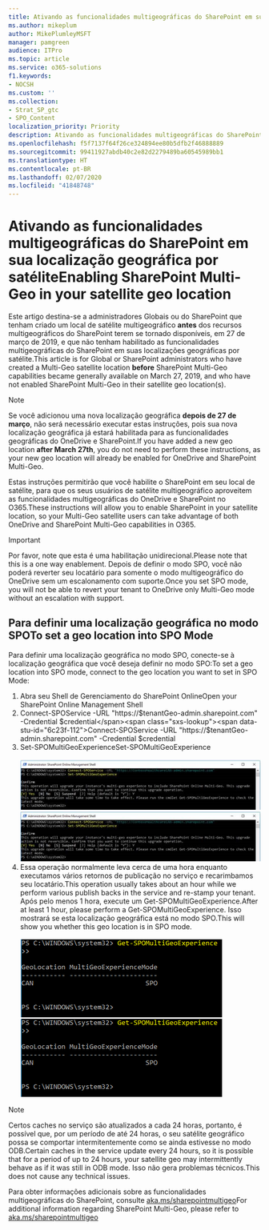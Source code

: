 ```yaml
---
title: Ativando as funcionalidades multigeográficas do SharePoint em sua localização geográfica por satélite
ms.author: mikeplum
author: MikePlumleyMSFT
manager: pamgreen
audience: ITPro
ms.topic: article
ms.service: o365-solutions
f1.keywords:
- NOCSH
ms.custom: ''
ms.collection:
- Strat_SP_gtc
- SPO_Content
localization_priority: Priority
description: Ativando as funcionalidades multigeográficas do SharePoint na sua localização geográfica por satélite.
ms.openlocfilehash: f5f7137f64f26ce324894ee80b5dfb2f46888889
ms.sourcegitcommit: 99411927abdb40c2e82d2279489ba60545989bb1
ms.translationtype: HT
ms.contentlocale: pt-BR
ms.lasthandoff: 02/07/2020
ms.locfileid: "41848748"
---
```

# <a name="enabling-sharepoint-multi-geo-in-your-satellite-geo-location"></a><span data-ttu-id="6c23f-103">Ativando as funcionalidades multigeográficas do SharePoint em sua localização geográfica por satélite</span><span class="sxs-lookup"><span data-stu-id="6c23f-103">Enabling SharePoint Multi-Geo in your satellite geo location</span></span>

<span data-ttu-id="6c23f-104">Este artigo destina-se a administradores Globais ou do SharePoint que tenham criado um local de satélite multigeográfico **antes** dos recursos multigeográficos do SharePoint terem se tornado disponíveis, em 27 de março de 2019, e que não tenham habilitado as funcionalidades multigeográficas do SharePoint em suas localizações geográficas por satélite.</span><span class="sxs-lookup"><span data-stu-id="6c23f-104">This article is for Global or SharePoint administrators who have created a Multi-Geo satellite location **before** SharePoint Multi-Geo capabilities became generally available on March 27, 2019, and who have not enabled SharePoint Multi-Geo in their satellite geo location(s).</span></span> 

>[!Note]
><span data-ttu-id="6c23f-105">Se você adicionou uma nova localização geográfica **depois de 27 de março**, não será necessário executar estas instruções, pois sua nova localização geográfica já estará habilitada para as funcionalidades geográficas do OneDrive e SharePoint.</span><span class="sxs-lookup"><span data-stu-id="6c23f-105">If you have added a new geo location **after March 27th**, you do not need to perform these instructions, as your new geo location will already be enabled for OneDrive and SharePoint Multi-Geo.</span></span>

<span data-ttu-id="6c23f-106">Estas instruções permitirão que você habilite o SharePoint em seu local de satélite, para que os seus usuários de satélite multigeográfico aproveitem as funcionalidades multigeográficas do OneDrive e SharePoint no O365.</span><span class="sxs-lookup"><span data-stu-id="6c23f-106">These instructions will allow you to enable SharePoint in your satellite location, so your Multi-Geo satellite users can take advantage of both OneDrive and SharePoint Multi-Geo capabilities in O365.</span></span> 

>[!IMPORTANT]
><span data-ttu-id="6c23f-107">Por favor, note que esta é uma habilitação unidirecional.</span><span class="sxs-lookup"><span data-stu-id="6c23f-107">Please note that this is a one way enablement.</span></span> <span data-ttu-id="6c23f-108">Depois de definir o modo SPO, você não poderá reverter seu locatário para somente o modo multigeográfico do OneDrive sem um escalonamento com suporte.</span><span class="sxs-lookup"><span data-stu-id="6c23f-108">Once you set SPO mode, you will not be able to revert your tenant to OneDrive only Multi-Geo mode without an escalation with support.</span></span> 

## <a name="to-set-a-geo-location-into-spo-mode"></a><span data-ttu-id="6c23f-109">Para definir uma localização geográfica no modo SPO</span><span class="sxs-lookup"><span data-stu-id="6c23f-109">To set a geo location into SPO Mode</span></span>

<span data-ttu-id="6c23f-110">Para definir uma localização geográfica no modo SPO, conecte-se à localização geográfica que você deseja definir no modo SPO:</span><span class="sxs-lookup"><span data-stu-id="6c23f-110">To set a geo location into SPO mode, connect to the geo location you want to set in SPO Mode:</span></span>

1.  <span data-ttu-id="6c23f-111">Abra seu Shell de Gerenciamento do SharePoint Online</span><span class="sxs-lookup"><span data-stu-id="6c23f-111">Open your SharePoint Online Management Shell</span></span> 
2.  <span data-ttu-id="6c23f-112">Connect-SPOService -URL "https://$tenantGeo-admin.sharepoint.com" -Credential $credential</span><span class="sxs-lookup"><span data-stu-id="6c23f-112">Connect-SPOService -URL "https://$tenantGeo-admin.sharepoint.com" -Credential $credential</span></span>
3.  <span data-ttu-id="6c23f-113">Set-SPOMultiGeoExperience</span><span class="sxs-lookup"><span data-stu-id="6c23f-113">Set-SPOMultiGeoExperience</span></span></br></br>
<span data-ttu-id="6c23f-114">![Set-SPOMultiGeoExperience](media/Set-SPO-MultiGeo.jpg)</span><span class="sxs-lookup"><span data-stu-id="6c23f-114">![Set-SPOMultiGeoExperience](media/Set-SPO-MultiGeo.jpg)</span></span>
4.  <span data-ttu-id="6c23f-115">Essa operação normalmente leva cerca de uma hora enquanto executamos vários retornos de publicação no serviço e recarimbamos seu locatário.</span><span class="sxs-lookup"><span data-stu-id="6c23f-115">This operation usually takes about an hour while we perform various publish backs in the service and re-stamp your tenant.</span></span> <span data-ttu-id="6c23f-116">Após pelo menos 1 hora, execute um Get-SPOMultiGeoExperience.</span><span class="sxs-lookup"><span data-stu-id="6c23f-116">After at least 1 hour, please perform a Get-SPOMultiGeoExperience.</span></span>  <span data-ttu-id="6c23f-117">Isso mostrará se esta localização geográfica está no modo SPO.</span><span class="sxs-lookup"><span data-stu-id="6c23f-117">This will show you whether this geo location is in SPO mode.</span></span></br></br>
<span data-ttu-id="6c23f-118">![Set-SPOMultiGeoExperience](media/Get-SPO-MultiGeo.jpg)</span><span class="sxs-lookup"><span data-stu-id="6c23f-118">![Set-SPOMultiGeoExperience](media/Get-SPO-MultiGeo.jpg)</span></span>

 
 
 
>[!Note]
><span data-ttu-id="6c23f-119">Certos caches no serviço são atualizados a cada 24 horas, portanto, é possível que, por um período de até 24 horas, o seu satélite geográfico possa se comportar intermitentemente como se ainda estivesse no modo ODB.</span><span class="sxs-lookup"><span data-stu-id="6c23f-119">Certain caches in the service update every 24 hours, so it is possible that for a period of up to 24 hours, your satellite geo may intermittently behave as if it was still in ODB mode.</span></span> <span data-ttu-id="6c23f-120">Isso não gera problemas técnicos.</span><span class="sxs-lookup"><span data-stu-id="6c23f-120">This does not cause any technical issues.</span></span> 
 
<span data-ttu-id="6c23f-121">Para obter informações adicionais sobre as funcionalidades multigeográficas do SharePoint, consulte [aka.ms/sharepointmultigeo](https://docs.microsoft.com/office365/enterprise/multi-geo-capabilities-in-onedrive-and-sharepoint-online-in-office-365)</span><span class="sxs-lookup"><span data-stu-id="6c23f-121">For additional information regarding SharePoint Multi-Geo, please refer to [aka.ms/sharepointmultigeo](https://docs.microsoft.com/office365/enterprise/multi-geo-capabilities-in-onedrive-and-sharepoint-online-in-office-365)</span></span>


